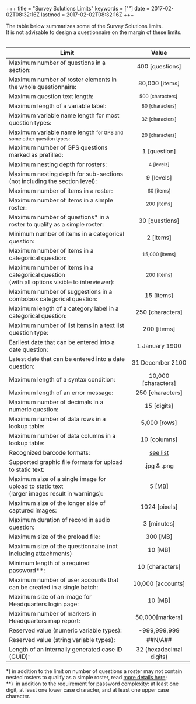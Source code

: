 +++
title = "Survey Solutions Limits"
keywords = [""]
date = 2017-02-02T08:32:16Z
lastmod = 2017-02-02T08:32:16Z
+++

The table below summarizes some of the Survey Solutions limits.  
It is not advisable to design a questionnaire on the margin of these
limits.  
 

<table>
<thead>
<tr class="header">
<th>Limit</th>
<th style="text-align: center;">Value</th>
</tr>
</thead>
<tbody>
<tr class="odd">
<td>Maximum number of questions in a section:</td>
<td style="text-align: center;">400 [questions]</td>
</tr>
<tr class="even">
<td>Maximum number of roster elements in the whole questionnaire:</td>
<td style="text-align: center;">80,000 [items]</td>
</tr>
<tr class="odd">
<td>Maximum question text length:</td>
<td style="text-align: center;"><span style="font-size: 13px;">500 [characters] </span></td>
</tr>
<tr class="even">
<td>Maximum length of a variable label:</td>
<td style="text-align: center;"><span style="font-size: 13px;">80 [characters]</span></td>
</tr>
<tr class="odd">
<td>Maximum variable name length for most question types:</td>
<td style="text-align: center;"><span style="font-size: 13px;">32 [characters]</span></td>
</tr>
<tr class="even">
<td>Maximum variable name length <span style="font-size: 13px;">for GPS and some other question types:</span></td>
<td style="text-align: center;"><span style="font-size: 13px;">20 [characters]</span></td>
</tr>
<tr class="odd">
<td>Maximum number of GPS questions marked as prefilled:</td>
<td style="text-align: center;">1 [question]</td>
</tr>
<tr class="even">
<td>Maximum nesting depth for rosters:</td>
<td style="text-align: center;"><span style="font-size: 13px;">4 [levels]</span></td>
</tr>
<tr class="odd">
<td>Maximum nesting depth for sub-sections<br />
(not including the section level):</td>
<td style="text-align: center;">9 [levels]</td>
</tr>
<tr class="even">
<td>Maximum number of items in a roster:</td>
<td style="text-align: center;"><span style="font-size: 13px;">60 [items]</span></td>
</tr>
<tr class="odd">
<td>Maximum number of items in a simple roster:</td>
<td style="text-align: center;"><span style="font-size: 13px;">200 [items]</span></td>
</tr>
<tr class="even">
<td>Maximum number of questions* in a roster to qualify as a simple roster:</td>
<td style="text-align: center;">30 [questions]</td>
</tr>
<tr class="odd">
<td>Minimum number of items in a categorical question:</td>
<td style="text-align: center;">2 [items]</td>
</tr>
<tr class="even">
<td>Maximum number of items in a categorical question:</td>
<td style="text-align: center;"><span style="font-size: 13px;">15,000 [items]</span></td>
</tr>
<tr class="odd">
<td>Maximum number of items in a categorical question<br />
(with all options visible to interviewer):</td>
<td style="text-align: center;"><span style="font-size: 13px;">200 [items]</span></td>
</tr>
<tr class="even">
<td>Maximum number of suggestions in a combobox categorical question:</td>
<td style="text-align: center;">15 [items]</td>
</tr>
<tr class="odd">
<td>Maximum length of a category label in a categorical question:</td>
<td style="text-align: center;">250 [characters]</td>
</tr>
<tr class="even">
<td>Maximum number of list items in a text list question type:</td>
<td style="text-align: center;">200 [items]</td>
</tr>
<tr class="odd">
<td>Earliest date that can be entered into a date question:</td>
<td style="text-align: center;">1 January 1900</td>
</tr>
<tr class="even">
<td>Latest date that can be entered into a date question:</td>
<td style="text-align: center;">31 December 2100</td>
</tr>
<tr class="odd">
<td>Maximum length of a syntax condition:</td>
<td style="text-align: center;">10,000 [characters]</td>
</tr>
<tr class="even">
<td>Maximum length of an error message:</td>
<td style="text-align: center;">250 [characters]</td>
</tr>
<tr class="odd">
<td>Maximum number of decimals in a numeric question:</td>
<td style="text-align: center;">15 [digits]</td>
</tr>
<tr class="even">
<td>Maximum number of data rows in a lookup table:</td>
<td style="text-align: center;">5,000 [rows]</td>
</tr>
<tr class="odd">
<td>Maximum number of data columns in a lookup table:</td>
<td style="text-align: center;">10 [columns]</td>
</tr>
<tr class="even">
<td>Recognized barcode formats:</td>
<td style="text-align: center;"><a href="/questionnaire-designer/recognized-barcode-formats">see list</a></td>
</tr>
<tr class="odd">
<td>Supported graphic file formats for upload to static text:</td>
<td style="text-align: center;">.jpg &amp; .png</td>
</tr>
<tr class="even">
<td>Maximum size of a single image for upload to static text<br />
(larger images result in warnings): </td>
<td style="text-align: center;">5 [MB]</td>
</tr>
<tr class="odd">
<td>Maximum size of the longer side of captured images:</td>
<td style="text-align: center;">1024 [pixels]</td>
</tr>
<tr class="even">
<td>Maximum duration of record in audio question:</td>
<td style="text-align: center;">3 [minutes]</td>
</tr>
<tr class="odd">
<td>Maximum size of the preload file:</td>
<td style="text-align: center;">300 [MB]</td>
</tr>
<tr class="even">
<td>Maximum size of the questionnaire (not including attachments)</td>
<td style="text-align: center;">10 [MB]</td>
</tr>
<tr class="odd">
<td>Minimum length of a required password**:</td>
<td style="text-align: center;"><span style="text-align: center;">10 [characters]</span></td>
</tr>
<tr class="even">
<td>Maximum number of user accounts that can be created in a single batch:</td>
<td style="text-align: center;">10,000 [accounts]</td>
</tr>
<tr class="odd">
<td>Maximum size of an image for Headquarters login page:</td>
<td style="text-align: center;">10 [MB]</td>
</tr>
<tr class="even">
<td>Maximum number of markers in Headquarters map report:</td>
<td style="text-align: center;">50,000[markers]</td>
</tr>
<tr class="odd">
<td>Reserved value (numeric variable types):</td>
<td style="text-align: center;">-999,999,999</td>
</tr>
<tr class="even">
<td>Reserved value (string variable types):</td>
<td style="text-align: center;">##N/A##</td>
</tr>
<tr class="odd">
<td>Length of an internally generated case ID (GUID):</td>
<td style="text-align: center;">32 (hexadecimal digits)</td>
</tr>
</tbody>
</table>

  
\*) in addition to the limit on number of questions a roster may not
contain nested rosters to qualify as a simple roster, read [more details
here](http://support.mysurvey.solutions/customer/en/portal/articles/2472543-rosters);  
\*\*)  in addition to the requirement for password complexity: at least
one digit, at least one lower case character, and at least one upper
case character.

